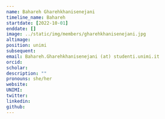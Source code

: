 ```yaml
---
name: Bahareh Gharehkhanisenejani
timeline_name: Bahareh
startdate: [2022-10-01]
enddate: []
image: ../static/img/members/gharehkhanisenejani.jpg
altimage: 
position: unimi
subsequent: 
email: Bahareh.Gharehkhanisenejani (at) studenti.unimi.it
orcid: 
scholar: 
description: ""
pronouns: she/her
website: 
UNIMI: 
twitter: 
linkedin: 
github: 
---
```

